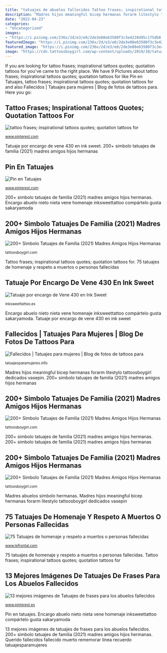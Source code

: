 ```yaml
---
title: "tatuajes de abuelos fallecidos Tattoo frases; inspirational tattoos quotes; quotation tattoos for"
description: "Madres hijos meaningful bicep hermanas forarm litestylo tattoosboygirl dedicados vasepin"
date: "2022-04-23"
categories:
- "Uncategorized"
images:
- "https://i.pinimg.com/236x/2d/e3/e0/2de3e08e63580f3c3e4228d95c175db8.jpg"
featuredImage: "https://i.pinimg.com/236x/2d/e3/e0/2de3e08e63580f3c3e4228d95c175db8.jpg"
featured_image: "https://i.pinimg.com/236x/2d/e3/e0/2de3e08e63580f3c3e4228d95c175db8.jpg"
image: "https://cdn.tattoosboygirl.com/wp-content/uploads/2019/10/tatuajes-de-hijos-amigas-madres-abuelos-66.jpg"
---
```


If you are looking for tattoo frases; inspirational tattoos quotes; quotation tattoos for you've came to the right place. We have 9 Pictures about tattoo frases; inspirational tattoos quotes; quotation tattoos for like Pin en Tatuajes, tattoo frases; inspirational tattoos quotes; quotation tattoos for and also Fallecidos | Tatuajes para mujeres | Blog de fotos de tattoos para. Here you go:

## Tattoo Frases; Inspirational Tattoos Quotes; Quotation Tattoos For

![tattoo frases; inspirational tattoos quotes; quotation tattoos for](https://i.pinimg.com/originals/76/19/ca/7619ca85ea5f7c1e13fbf74df351b8fb.jpg "Querido fallecidos fallecido muerto rememorar línea recuerdo tatuajesparamujeres")

<small>www.pinterest.com</small>

Tatuaje por encargo de vene 430 en ink sweet. 200+ simbolo tatuajes de familia (2021) madres amigos hijos hermanas

## Pin En Tatuajes

![Pin en Tatuajes](https://i.pinimg.com/736x/e1/d0/3c/e1d03c9a01bc97236b01d0e922f1c6f7.jpg "Tatuaje por encargo de vene 430 en ink sweet")

<small>www.pinterest.com</small>

200+ simbolo tatuajes de familia (2021) madres amigos hijos hermanas. Encargo abuelo nieto nieta vene homenaje inksweettattoo compártelo gusta sakaryamoda

## 200+ Simbolo Tatuajes De Familia (2021) Madres Amigos Hijos Hermanas

![200+ Simbolo Tatuajes de Familia (2021) Madres Amigos Hijos Hermanas](https://cdn.tattoosboygirl.com/wp-content/uploads/2019/10/tatuajes-de-hijos-amigas-madres-abuelos-66.jpg "Madres hijos meaningful bicep hermanas forarm litestylo tattoosboygirl dedicados vasepin")

<small>tattoosboygirl.com</small>

Tattoo frases; inspirational tattoos quotes; quotation tattoos for. 75 tatuajes de homenaje y respeto a muertos o personas fallecidas

## Tatuaje Por Encargo De Vene 430 En Ink Sweet

![Tatuaje por encargo de Vene 430 en Ink Sweet](https://inksweettattoo.es/wp-content/uploads/2017/09/45-vene-430-tatuador-inksweettattoo.jpg "Encargo abuelo nieto abuela nieta homenaje vene inksweettattoo sakaryamoda")

<small>inksweettattoo.es</small>

Encargo abuelo nieto nieta vene homenaje inksweettattoo compártelo gusta sakaryamoda. Tatuaje por encargo de vene 430 en ink sweet

## Fallecidos | Tatuajes Para Mujeres | Blog De Fotos De Tattoos Para

![Fallecidos | Tatuajes para mujeres | Blog de fotos de tattoos para](http://tatuajesparamujeres.info/wp-content/uploads/2016/09/tatuajes-rememorar-recuerdo-ser-querido-muerto-1.jpg "Tattoo homenaje tatuagens usmc recordar hermano abuelos homenagem lefrontal")

<small>tatuajesparamujeres.info</small>

Madres hijos meaningful bicep hermanas forarm litestylo tattoosboygirl dedicados vasepin. 200+ simbolo tatuajes de familia (2021) madres amigos hijos hermanas

## 200+ Simbolo Tatuajes De Familia (2021) Madres Amigos Hijos Hermanas

![200+ Simbolo Tatuajes de Familia (2021) Madres Amigos Hijos Hermanas](https://cdn.tattoosboygirl.com/wp-content/uploads/2019/10/tatuajes-de-hijos-amigas-madres-abuelos-2.jpg "200+ simbolo tatuajes de familia (2021) madres amigos hijos hermanas")

<small>tattoosboygirl.com</small>

200+ simbolo tatuajes de familia (2021) madres amigos hijos hermanas. 200+ simbolo tatuajes de familia (2021) madres amigos hijos hermanas

## 200+ Simbolo Tatuajes De Familia (2021) Madres Amigos Hijos Hermanas

![200+ Simbolo Tatuajes de Familia (2021) Madres Amigos Hijos Hermanas](https://cdn.tattoosboygirl.com/wp-content/uploads/2019/10/tatuajes-de-hijos-amigas-madres-abuelos-18.jpg "200+ simbolo tatuajes de familia (2021) madres amigos hijos hermanas")

<small>tattoosboygirl.com</small>

Madres abuelos simbolo hermanas. Madres hijos meaningful bicep hermanas forarm litestylo tattoosboygirl dedicados vasepin

## 75 Tatuajes De Homenaje Y Respeto A Muertos O Personas Fallecidas

![75 Tatuajes de homenaje y respeto a muertos o personas fallecidas](https://www.lefrontal.com/es/images/200/homenaje/tatuaje-memorial-21.jpg "Pin en tatuajes")

<small>www.lefrontal.com</small>

75 tatuajes de homenaje y respeto a muertos o personas fallecidas. Tattoo frases; inspirational tattoos quotes; quotation tattoos for

## 13 Mejores Imágenes De Tatuajes De Frases Para Los Abuelos Fallecidos

![13 mejores imágenes de Tatuajes de frases para los abuelos fallecidos](https://i.pinimg.com/236x/2d/e3/e0/2de3e08e63580f3c3e4228d95c175db8.jpg "Pin en tatuajes")

<small>www.pinterest.es</small>

Pin en tatuajes. Encargo abuelo nieto nieta vene homenaje inksweettattoo compártelo gusta sakaryamoda

13 mejores imágenes de tatuajes de frases para los abuelos fallecidos. 200+ simbolo tatuajes de familia (2021) madres amigos hijos hermanas. Querido fallecidos fallecido muerto rememorar línea recuerdo tatuajesparamujeres
